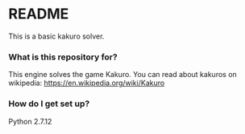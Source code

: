 # README #

This is a basic kakuro solver.

### What is this repository for? ###

This engine solves the game Kakuro. You can read about kakuros on wikipedia:
https://en.wikipedia.org/wiki/Kakuro

### How do I get set up? ###

Python 2.7.12